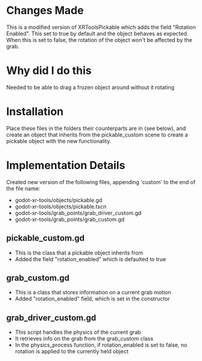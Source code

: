 # Changes Made
This is a modified version of XRToolsPickable which adds the field "Rotation Enabled". This set to true by default and the object behaves as expected. When this is set to false, the rotation of the object won't be affected by the grab.
# Why did I do this
Needed to be able to drag a frozen object around without it rotating
# Installation
Place these files in the folders their counterparts are in (see below), and create an object that inherits from the pickable_custom scene to create a pickable object with the new functionality.
# Implementation Details
Created new version of the following files, appending 'custom' to the end of the file name:
- godot-xr-tools/objects/pickable.gd
- godot-xr-tools/objects/pickable.tscn
- godot-xr-tools/grab_points/grab_driver_custom.gd
- godot-xr-tools/grab_points/grab_custom.gd
## pickable_custom.gd
- This is the class that a pickable object inherits from
- Added the field "rotation_enabled" which is defaulted to true
## grab_custom.gd
-  This is a class that stores information on a current grab motion
- Added "rotation_enabled" field, which is set in the constructor
## grab_driver_custom.gd
- This script handles the physics of the current grab
- It retrieves info on the grab from the grab_custom class
- In the physics_process function, if rotation_enabled is set to false, no rotation is applied to the currently held object